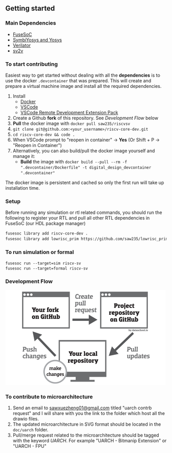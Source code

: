 ## Getting started

### Main Dependencies
- [FuseSoC](https://fusesoc.readthedocs.io/en/stable/user/installation.html#installation-under-linux)
- [SymbiYosys and Yosys](https://symbiyosys.readthedocs.io/en/latest/)
- [Verilator](https://verilator.org/guide/latest/install.html) 
- [sv2v](https://github.com/saw235/sv2v)

### To start contributing
Easiest way to get started without dealing with all the **dependencies** is to use the docker `.devcontainer` that was prepared.
This will create and prepare a virtual machine image and install all the required dependencies. 
 
1. Install 
    - [Docker](https://docs.docker.com/get-docker/)
    - [VSCode](https://code.visualstudio.com/download)
    - [VSCode Remote Development Extension Pack](https://marketplace.visualstudio.com/items?itemName=ms-vscode-remote.vscode-remote-extensionpack)
2. Create a Github **fork** of this repository. See *Development Flow* below
3. **Pull** the docker image with `docker pull saw235/riscvsv`
4. `git clone git@github.com:<your_username>/riscv-core-dev.git` 
5. `cd riscv-core-dev && code .` 
6. When VSCode prompt to "reopen in container" -> **Yes** (Or Shift + P -> "Reopen in Container") 
7. Alternatively, you can also build/pull the docker image yourself and manage it:
    - **Build** the image with `docker build --pull --rm -f ".devcontainer/Dockerfile" -t digital_design_devcontainer ".devcontainer"`
 
The docker image is persistent and cached so only the first run will take up installation time.

### Setup
Before running any simulation or rtl related commands, you should run the following to register your RTL 
and pull all other RTL dependencies in FuseSoC (our HDL package manager)
```bash
fusesoc library add riscv-core-dev .
fusesoc library add lowrisc_prim https://github.com/saw235/lowrisc_prim
```

### To run simulation or formal
```
fusesoc run --target=sim riscv-sv
fusesoc run --target=formal riscv-sv
```

### Development Flow
<img src="docs/contrib.png" alt="alttext" width="500"/>


### To contribute to microarchitecture
1. Send an email to <sawxuezheng01@gmail.com> titled "uarch contrb request" and I will share with you the link to the folder which host all the drawio files.
2. The updated microarchitecture in SVG format should be located in the `doc/uarch` folder.
3. Pull/merge request related to the microarchitecture should be tagged with the keyword *UARCH*. For example "UARCH - Bitmanip Extension" or "UARCH - FPU"      
